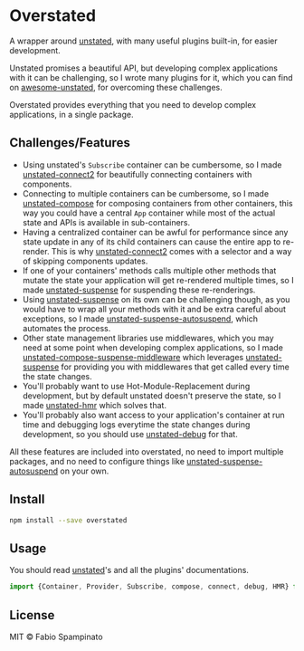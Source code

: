 # Overstated

A wrapper around [unstated](https://github.com/jamiebuilds/unstated), with many useful plugins built-in, for easier development.

Unstated promises a beautiful API, but developing complex applications with it can be challenging, so I wrote many plugins for it, which you can find on [awesome-unstated](https://github.com/tiaanduplessis/awesome-unstated), for overcoming these challenges.

Overstated provides everything that you need to develop complex applications, in a single package.

## Challenges/Features

- Using unstated's `Subscribe` container can be cumbersome, so I made [unstated-connect2](https://github.com/fabiospampinato/unstated-connect2) for beautifully connecting containers with components.
- Connecting to multiple containers can be cumbersome, so I made [unstated-compose](https://github.com/fabiospampinato/unstated-compose) for composing containers from other containers, this way you could have a central `App` container while most of the actual state and APIs is available in sub-containers.
- Having a centralized container can be awful for performance since any state update in any of its child containers can cause the entire app to re-render. This is why [unstated-connect2](https://github.com/fabiospampinato/unstated-connect2) comes with a selector and a way of skipping components updates.
- If one of your containers' methods calls multiple other methods that mutate the state your application will get re-rendered multiple times, so I made [unstated-suspense](https://github.com/fabiospampinato/unstated-compose-suspense) for suspending these re-renderings.
- Using [unstated-suspense](https://github.com/fabiospampinato/unstated-compose-suspense) on its own can be challenging though, as you would have to wrap all your methods with it and be extra careful about exceptions, so I made [unstated-suspense-autosuspend](https://github.com/fabiospampinato/unstated-suspense-autosuspend), which automates the process.
- Other state management libraries use middlewares, which you may need at some point when developing complex applications, so I made [unstated-compose-suspense-middleware](https://github.com/fabiospampinato/unstated-compose-suspense-middleware) which leverages [unstated-suspense](https://github.com/fabiospampinato/unstated-compose-suspense) for providing you with middlewares that get called every time the state changes.
- You'll probably want to use Hot-Module-Replacement during development, but by default unstated doesn't preserve the state, so I made [unstated-hmr](https://github.com/fabiospampinato/unstated-hmr) which solves that.
- You'll probably also want access to your application's container at run time and debugging logs everytime the state changes during development, so you should use [unstated-debug](https://github.com/sindresorhus/unstated-debug) for that.

All these features are included into overstated, no need to import multiple packages, and no need to configure things like [unstated-suspense-autosuspend](https://github.com/fabiospampinato/unstated-suspense-autosuspend) on your own.

## Install

```sh
npm install --save overstated
```

## Usage

You should read [unstated](https://github.com/jamiebuilds/unstated)'s and all the plugins' documentations.

```ts
import {Container, Provider, Subscribe, compose, connect, debug, HMR} from 'overstated';
```

## License

MIT © Fabio Spampinato
